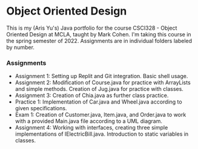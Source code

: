 # Object Oriented Design
This is my (Aris Yu's) Java portfolio for the course CSCI328 - Object Oriented Design at MCLA, taught by Mark Cohen. I'm taking this course in the spring semester of 2022. Assignments are in individual folders labeled by number. 
### Assignments
* Assignment 1: Setting up Replit and Git integration. Basic shell usage.
* Assignment 2: Modification of Course.java for practice with ArrayLists and simple methods. Creation of Jug.java for practice with classes.
* Assignment 3: Creation of Chia.java as further class practice.
* Practice 1: Implementation of Car.java and Wheel.java according to given specifications.
* Exam 1: Creation of Customer.java, Item.java, and Order.java to work with a provided Main.java file according to a UML diagram.
* Assignment 4: Working with interfaces, creating three simple implementations of IElectricBill.java. Introduction to static variables in classes.